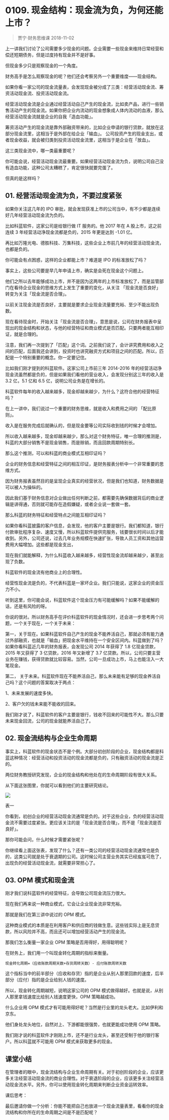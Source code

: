 # 0109. 现金结构：现金流为负，为何还能上市？
> 贾宁·财务思维课
2018-11-02

上一讲我们讨论了公司需要多少现金的问题。企业需要一些现金来维持日常经营和偿还短期债务，但是过度持有现金并不是好事。

但现金多少只是观察现金的一个角度。

财务高手是怎么观察现金的呢？他们还会考察另外一个重要维度——现金结构。

如果你看一家公司的现金流量表，会发现现金被分成了三类：经营活动现金流、筹资活动现金流、投资活动现金流。

经营活动现金流是企业通过经营活动自己产生的现金流，比如卖产品，进行一些销售活动产生的现金流。如果你把企业内流动的现金想象成人体内流动的血液，那么经营活动现金流就是企业的自我「造血功能」。

筹资活动产生的现金流是靠外部融资带来的，比如企业申请的银行贷款，就放在这部分现金流里，这相当于是外部在给企业「输血」。
公司投资产生的现金支出，或者现金收益，就会被归类到投资活动现金流里，这相当于是企业在「放血」。

这三类现金流中，哪一类最重要呢？

你可能会说，经营活动现金流最重要。如果经营活动现金流为负，说明公司自己没有造血功能，这种公司太糟糕了，肯定很快就要完蛋了。

但真的是这样吗？

## 01. 经营活动现金流为负，不要过度紧张

如果你关注这几年的 IPO 审批，就会发现获准上市的公司当中，有不少都是连续好几年经营活动现金流为负的。

比如科蓝软件，这家公司是给银行做 IT 服务的。他 2017 年在 A 股上市，这之前连续 3 年经营活动净现金流都是负的，2015 年更是达到 -1.01 亿。

再比如万隆光电、德胜科技、万集科技，这些企业上市前几年的经营活动现金流，也都是负的。

你可能会有点困惑，这样的企业都能上市？难道是 IPO 的标准放松了吗？

事实上，这些公司要是早几年申请上市，确实是会死在现金这个问题上。

他们之所以去年能够成功上市，并不是因为这两年的上市标准放松了，而是监管部门在看待企业现金的思维方式上发生了重要的变化，从关注 「现金流是否良好」转变为关注「现金流是否合理」。

以前关注现金流是否良好，主要就是要求企业现金流量要充裕、至少不能出现负数。

现在看待现金时，开始关注「现金流是否合理」，意思是说，公司在财务报表中呈现出的现金结构和状态，与他的经营特征和商业模式是否匹配。只要两者能互相印证，就是合理的。

注意，我们再一次提到了「匹配」这个词。之前我们说了，会计讲究费用和收入之间的匹配，后面我还会讲到，投资时也讲究融资方式和项目之间的匹配。所以，匹配是一个特别重要的概念。你一定要记住。

比如我们刚才提到的科蓝软件。这家公司上市前三年 2014-2016 年的经营活动净现金流虽然都是负的，但是如果我们看他的营业收入，会发现分别这三年的收入是 3.2 亿，5.1 亿和 6.5 亿，说明公司业务是在增长的。

科蓝软件每年的收入越来越多，现金却越来越少，为什么？这符合他的经营特征吗？

在上一讲中，我们说过一个重要的财务思维，就是收入和费用之间的 「配比原则」。

收入是在服务完成后就确认的，但是现金要等公司实际收到钱的时候才会增加。

所以收入越来越多，现金却越来越少，那么对这个财务特征，唯一合理的推测是，科蓝的大部分销售不是现金销售，而是赊销，而且回款周期特别长。

那么这个推测，可以和科蓝的商业模式互相印证吗？

企业的财务信息和经营特征之间的相互印证，是财务报表分析中一个非常重要的思维方式。

因为财务报表虽然目的是呈现企业真实的经营状况，但是我们也知道，财务数据是可以被人为操纵的。

因此我们基于财务信息对企业做出任何判断之前，都需要先确保数据背后的商业逻辑是讲得通，否则就可能存在造假嫌疑，或者企业说一套做一套。

那么科蓝的财务特征和经营特点之间能互相印证吗？

如果你看科蓝披露的客户信息，会发现，他的客户主要是银行。我们都知道，银行付款审批程序复杂、速度又慢，所以科蓝软件提供完服务，钱要很长时间以后才能收到。另外，公司还说，过去几年业务规模在快速扩张，导致人员工资和其他运营费用大幅增加。这些都是现金支出，

现在我们就能解释，为什么科蓝收入越来越多，经营性现金流却越来越少，甚至出现了负数。

科蓝软件的现金流有他商业上的合理性。

经营性现金流是负的，不代表科蓝是一家坏企业。我们只能说，这家企业的资金压力不小。

听到这里，你可能会说，科蓝软件这个现金压力有可能缓解吗？如果不能缓解的话，还是有风险的呀。

你说的很对。所以财务高手在评价科蓝软件的现金情况时，还会进一步思考两个问题，一个关于现在，一个关于未来：

第一，关于现在。如果科蓝软件自己产生的现金不能养活自己，那就必须有能力通过外部融资，也就是「输血」把现金水平维持在一个安全区间内。科蓝做到了吗？如果你看科蓝近几年的财务报表，会发现公司 2014 年获得了 1.8 亿现金贷款，2015 年又获得了 3 亿贷款，2016 年又新增了 3.7 亿贷款。所以，公司只要主营业务在赚钱，获得贷款就比较容易。当然，公司一旦成功上市，马上也能注入一大笔现金。

第二， 关于未来。科蓝软件现在不能养活自己，那么未来能有足够的现金养活自己吗？这个问题的答案取决于两点：

1、未来发展的速度多快。

2、客户欠的钱未来能不能收的回来。

我们刚才说了，科蓝软件的客户主要是银行，钱收不回来的可能性不大。那么只要未来现金回流，公司的现金就能养活自己了。

## 02. 现金流结构与企业生命周期

事实上，科蓝软件的现金状态不是个例。大部分初创阶段的企业，现金结构都是科蓝这种情况：经营活动和投资活动的现金流都是负的，只有融资活动的现金流是正的。

两位财务教授研究发现，企业的现金结构和他处在的生命周期阶段有很大关系。

从下面这张图里，你就可以看到他们的主要研究结论。

![](https://raw.githubusercontent.com/dalong0514/selfstudy/master/图片链接/金融/2019006.jpg)

表一

你看到，初创企业的经营活动现金流通常是负的。对于这些企业，负的经营活动现金流不需要过度紧张。更应该关注的是「现金流是否合理」，而不是「现金流是否良好」。

那你可能会问，什么时候才需要紧张呢？

你继续看上面这张表，发现了什么？还有一类公司的经营活动现金流通常也是负的，这类公司就是处于衰退期的公司。这时候公司主营业务其实已经岌岌可危了，出现负的经营活动现金流，就需要非常担心了。

## 03. OPM 模式和现金流

刚才我们说科蓝软件的经营特征，会导致公司现金流压力很大。

现在我们再来说一种商业模式，它会让企业现金流非常充裕。

那就是我们在第三讲中说过的 OPM 模式。

这种商业模式的本质是在利用客户和供应商的钱做生意。这些钱实际上是无息贷款，所以风险并不高，而且还可以增加经营活动产生的现金流。

那我们怎么衡量一家企业 OPM 策略是否用得好，用得聪明呢？

在财务上，我们用一个叫现金转化周期的指标来衡量。

	现金转化周期=（应收账款周期天数+存货周转天数）- 应付账款周转天数

这个指标当中的前半部分（应收和存货）指的是企业从别人那里回款的速度，后半部分（应付）指的是企业给别人钱的速度。

所以，现金转化周期越短，说明这家公司的 OPM 模式做得越好。也就是说，从别人那里拿钱速度比给别人钱速度更快，OPM 策略越成功。

什么企业用 OPM 模式才有可能用得好呢？当然是行业里的龙头老大。比如伊利和京东。

他们身处龙头地位，自然对上、下游都能很强势，也就更能成功使用 OPM 策略。

我们刚才说的科蓝软件才刚刚上市，还不是行业龙头，甚至还受制于他的银行客户。所以科蓝就不可能用 OPM 模式来获取更多的现金。

## 课堂小结

在管理者的眼中，现金流结构与企业生命周期有关。对于初创阶段的企业，应该更多关注经营活动现金流的商业合理性。对于衰退阶段的企业，应该更多关注经营活动现金流水平。另外，你可以使用现金转化周期来判断企业资金运转效率。

课后思考：

最后邀请你做一个分析：你能不能把自己也放进一个现金流量表里，看看你的现金流结构和你所在的生命周期之间是不是匹配呢？
